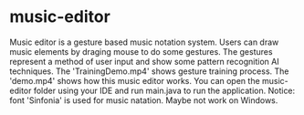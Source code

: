 # music-editor
Music editor is a gesture based music notation system. 
Users can draw music elements by draging mouse to do some gestures.
The gestures represent a method of user input and show some pattern recognition AI techniques.
The 'TrainingDemo.mp4' shows gesture training process.
The 'demo.mp4' shows how this music editor works.
You can open the music-editor folder using your IDE and run main.java to run the application.
Notice: font 'Sinfonia' is used for music natation. Maybe not work on Windows.
